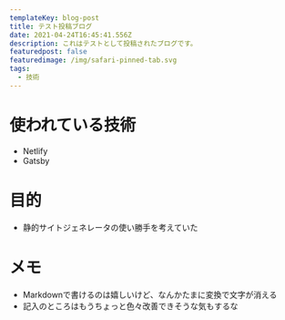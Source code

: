 ```yaml
---
templateKey: blog-post
title: テスト投稿ブログ
date: 2021-04-24T16:45:41.556Z
description: これはテストとして投稿されたブログです。
featuredpost: false
featuredimage: /img/safari-pinned-tab.svg
tags:
  - 技術
---
```

# 使われている技術
- Netlify
- Gatsby

# 目的
- 静的サイトジェネレータの使い勝手を考えていた

# メモ
- Markdownで書けるのは嬉しいけど、なんかたまに変換で文字が消える
- 記入のところはもうちょっと色々改善できそうな気もするな





